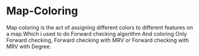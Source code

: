 # Map-Coloring
Map coloring is the act of assigning different colors to different features on a map.Which i used to do Forward checking algorithm And coloring Only Forward checking, Forward checking with MRV or Forward checking with MRV with Degree.
